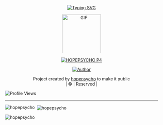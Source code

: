 ## <!-- Typing SVG -->
<p align="center">
    <a href="https://git.io/J0hKr">
        <img
        src="https://readme-typing-svg.herokuapp.com?size=30&width=800&lines=Welcome+To+hopepsycho+p4+Profile."
            alt="Typing SVG"
        />
    </a>
</p>
<div align="center">
  <p align="center">
<img src="https://media.giphy.com/media/4dM1U76aAQ3dbE6bc3/giphy.gif" alt="GIF" width="128" height="128"/>
</p>
 <p align="center">
<a href="#"><img title="HOPEPSYCHO P4" src="https://img.shields.io/badge/HOPEPSYCHO-red?colorA=%23ff0000&colorB=%23017e40&style=for-the-badge"></a>
</p>
  <p align="center">
<a href="https://github.com/hopepsycho"><img title="Author" src="https://img.shields.io/badge/Author-hopepsycho/julie?color=blue&style=for-the-badge&logo=whatsapp"></a>
</p>
</div>
<p align="center">
Project created by <a href="https://github.com/hopepsycho">hopepsycho</a> to make it public
    <br>
       | © |
        Reserved |
    <br> 
</p>

![Profile Views](https://hits.seeyoufarm.com/api/count/incr/badge.svg?url=https://github.com/hopepsycho/julie&title=Profile%20Views)

----
<p align="center">
<p><img align="left" src="https://github-readme-stats.vercel.app/api/top-langs?username=hopepsycho&show_icons=true&theme=dark&locale=en&layout=compact" alt="hopepsycho" /></p>

<p>&nbsp;<img align="center" src="https://github-readme-stats.vercel.app/api?username=hopepsycho&show_icons=true&theme=dark&locale=en" alt="hopepsycho" /></p>

<p><img align="center" src="https://github-readme-streak-stats.herokuapp.com/?user=xxirfanx&theme=dark" alt="hopepsycho" /></p>
</p>
 
